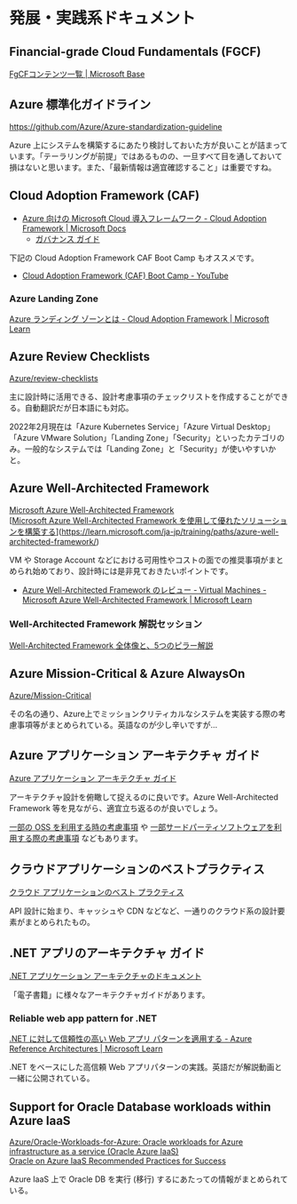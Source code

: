 # 発展・実践系ドキュメント

## Financial-grade Cloud Fundamentals (FGCF)

[FgCFコンテンツ一覧 \| Microsoft Base](https://www.microsoft.com/ja-jp/events/azurebase/fgcf/)

## Azure 標準化ガイドライン

<https://github.com/Azure/Azure-standardization-guideline>

Azure 上にシステムを構築するにあたり検討しておいた方が良いことが詰まっています。「テーラリングが前提」ではあるものの、一旦すべて目を通しておいて損はないと思います。また、「最新情報は適宜確認すること」は重要ですね。

## Cloud Adoption Framework (CAF)

* [Azure 向けの Microsoft Cloud 導入フレームワーク \- Cloud Adoption Framework \| Microsoft Docs](https://learn.microsoft.com/ja-jp/azure/cloud-adoption-framework/)
  * [ガバナンス ガイド](https://learn.microsoft.com/ja-jp/azure/cloud-adoption-framework/govern/)

下記の Cloud Adoption Framework CAF Boot Camp もオススメです。

* [Cloud Adoption Framework \(CAF\) Boot Camp \- YouTube](https://www.youtube.com/playlist?list=PL1RqQ3kddIpZe9hQozXALLITeTJtMiXHv)

### Azure Landing Zone

[Azure ランディング ゾーンとは \- Cloud Adoption Framework \| Microsoft Learn](https://learn.microsoft.com/ja-jp/azure/cloud-adoption-framework/ready/landing-zone/)

## Azure Review Checklists

[Azure/review\-checklists](https://github.com/Azure/review-checklists)

主に設計時に活用できる、設計考慮事項のチェックリストを作成することができる。自動翻訳だが日本語にも対応。

2022年2月現在は「Azure Kubernetes Service」「Azure Virtual Desktop」「Azure VMware Solution」「Landing Zone」「Security」といったカテゴリのみ。一般的なシステムでは「Landing Zone」と「Security」が使いやすいかと。

## Azure Well-Architected Framework

[Microsoft Azure Well-Architected Framework](https://learn.microsoft.com/ja-jp/azure/well-architected/)  
[[Microsoft Azure Well-Architected Framework を使用して優れたソリューションを構築する](https://docs.microsoft.com/ja-jp/learn/paths/azure-well-architected-framework/)](https://learn.microsoft.com/ja-jp/training/paths/azure-well-architected-framework/)

VM や Storage Account などにおける可用性やコストの面での推奨事項がまとめられ始めており、設計時には是非見ておきたいポイントです。

* [Azure Well\-Architected Framework のレビュー \- Virtual Machines \- Microsoft Azure Well\-Architected Framework \| Microsoft Learn](https://learn.microsoft.com/ja-jp/azure/well-architected/services/compute/virtual-machines/virtual-machines-review)

### Well-Architected Framework 解説セッション

[Well\-Architected Framework 全体像と、5つのピラー解説](https://note.microsoft.com/CatalogueDisplay-SRDEM82102_CatalogDisplayPage.html)

## Azure Mission-Critical & Azure AlwaysOn

[Azure/Mission\-Critical](https://github.com/Azure/Mission-Critical)

その名の通り、Azure上でミッションクリティカルなシステムを実装する際の考慮事項等がまとめられている。英語なのが少し辛いですが…

## Azure アプリケーション アーキテクチャ ガイド

[Azure アプリケーション アーキテクチャ ガイド](https://docs.microsoft.com/ja-jp/azure/architecture/guide/)

アーキテクチャ設計を俯瞰して捉えるのに良いです。Azure Well-Architected Framework 等を見ながら、適宜立ち返るのが良いでしょう。

[一部の OSS を利用する時の考慮事項](https://docs.microsoft.com/ja-jp/azure/architecture/guide/open-source-scenarios) や [一部サードパーティソフトウェアを利用する際の考慮事項](https://docs.microsoft.com/ja-jp/azure/architecture/guide/partner-scenarios) などもあります。

## クラウドアプリケーションのベストプラクティス

[クラウド アプリケーションのベスト プラクティス](https://docs.microsoft.com/ja-jp/azure/architecture/best-practices/index-best-practices)

API 設計に始まり、キャッシュや CDN などなど、一通りのクラウド系の設計要素がまとめられたもの。

## .NET アプリのアーキテクチャ ガイド

[.NET アプリケーション アーキテクチャのドキュメント](https://docs.microsoft.com/ja-jp/dotnet/architecture/)

「電子書籍」に様々なアーキテクチャガイドがあります。

### Reliable web app pattern for .NET

[\.NET に対して信頼性の高い Web アプリ パターンを適用する \- Azure Reference Architectures \| Microsoft Learn](https://learn.microsoft.com/ja-jp/azure/architecture/reference-architectures/reliable-web-app/dotnet/apply-pattern)

.NET をベースにした高信頼 Web アプリパターンの実践。英語だが解説動画と一緒に公開されている。

## Support for Oracle Database workloads within Azure IaaS

[Azure/Oracle\-Workloads\-for\-Azure: Oracle workloads for Azure infrastructure as a service \(Oracle Azure IaaS\)](https://github.com/Azure/Oracle-Workloads-for-Azure)  
[Oracle on Azure IaaS Recommended Practices for Success](https://github.com/Azure/Oracle-Workloads-for-Azure/blob/main/Oracle%20on%20Azure%20IaaS%20Recommended%20Practices%20for%20Success.pdf)

Azure IaaS 上で Oracle DB を実行 (移行) するにあたっての情報がまとめられている。